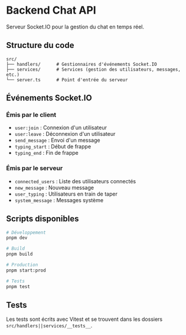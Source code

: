 # Backend Chat API

Serveur Socket.IO pour la gestion du chat en temps réel.

## Structure du code

```
src/
├── handlers/      # Gestionnaires d'événements Socket.IO
├── services/      # Services (gestion des utilisateurs, messages, etc.)
└── server.ts      # Point d'entrée du serveur
```

## Événements Socket.IO

### Émis par le client

- `user:join` : Connexion d'un utilisateur
- `user:leave` : Déconnexion d'un utilisateur
- `send_message` : Envoi d'un message
- `typing_start` : Début de frappe
- `typing_end` : Fin de frappe

### Émis par le serveur

- `connected_users` : Liste des utilisateurs connectés
- `new_message` : Nouveau message
- `user_typing` : Utilisateurs en train de taper
- `system_message` : Messages système

## Scripts disponibles

```bash
# Développement
pnpm dev

# Build
pnpm build

# Production
pnpm start:prod

# Tests
pnpm test
```

## Tests

Les tests sont écrits avec Vitest et se trouvent dans les dossiers `src/handlers||services/__tests__`.
